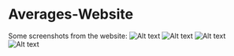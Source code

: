 # Averages-Website

Some screenshots from the website:
![Alt text](https://imgur.com/A8sh2P2)
![Alt text](https://imgur.com/ISPccQw)
![Alt text](https://imgur.com/puSz4r4)
![Alt text](https://imgur.com/FidjnFN)

